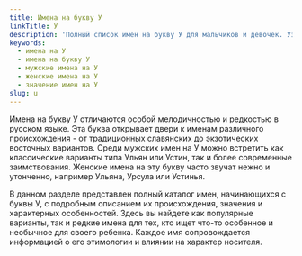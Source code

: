 ```yaml
---
title: Имена на букву У
linkTitle: У
description: 'Полный список имен на букву У для мальчиков и девочек. Узнайте значение, происхождение и характеристики имен, начинающихся с буквы У.'
keywords:
  - имена на У
  - имена на букву У
  - мужские имена на У
  - женские имена на У
  - значение имен на У
slug: u
---
```


Имена на букву У отличаются особой мелодичностью и редкостью в русском языке. Эта буква открывает двери к именам различного происхождения - от традиционных славянских до экзотических восточных вариантов. Среди мужских имен на У можно встретить как классические варианты типа Ульян или Устин, так и более современные заимствования. Женские имена на эту букву часто звучат нежно и утонченно, например Ульяна, Урсула или Устинья.

В данном разделе представлен полный каталог имен, начинающихся с буквы У, с подробным описанием их происхождения, значения и характерных особенностей. Здесь вы найдете как популярные варианты, так и редкие имена для тех, кто ищет что-то особенное и необычное для своего ребенка. Каждое имя сопровождается информацией о его этимологии и влиянии на характер носителя.
